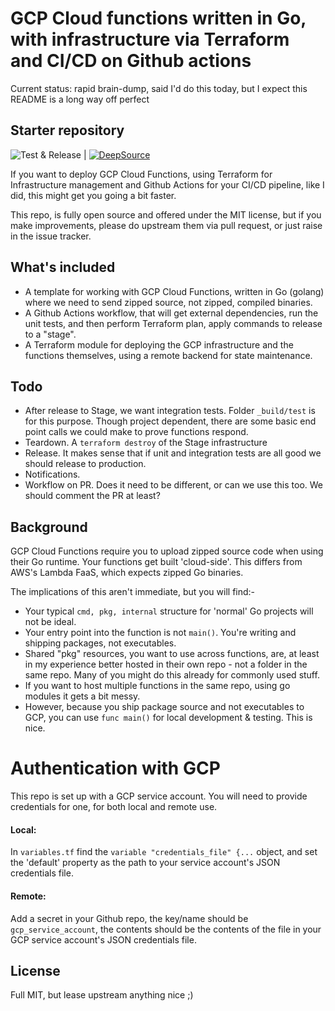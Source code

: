 # GCP Cloud functions written in Go, with infrastructure via Terraform and CI/CD on Github actions

Current status: rapid brain-dump, said I'd do this today, but I expect this README is a long way off perfect

## Starter repository

![Test & Release](https://github.com/teetlab/sso/workflows/Test%20&%20Release/badge.svg) | [![DeepSource](https://static.deepsource.io/deepsource-badge-light-mini.svg)](https://deepsource.io/gh/teetlab/sso/?ref=repository-badge)

If you want to deploy GCP Cloud Functions, using  Terraform for Infrastructure management 
and Github Actions for your CI/CD pipeline, like I did, this might get you going a bit faster.

This repo, is fully open source and offered under the MIT license, but if you make improvements, 
please do upstream them via pull request, or just raise in the issue tracker. 

## What's included

- A template for working with GCP Cloud Functions, written in Go (golang) where we need to send
zipped source, not zipped, compiled binaries.
- A Github Actions workflow, that will get external dependencies, run the unit tests, and then perform
Terraform plan, apply commands to release to a "stage". 
- A Terraform module for deploying the GCP infrastructure and the functions themselves, using a remote
backend for state maintenance.

## Todo

- After release to Stage, we want integration tests. Folder `_build/test` is for this purpose.
Though project dependent, there are some basic end point calls we could make to prove functions respond.
- Teardown. A `terraform destroy` of the Stage infrastructure
- Release. It makes sense that if unit and integration tests are all good we should release to production.
- Notifications.
- Workflow on PR. Does it need to be different, or can we use this too. We should comment the PR at least?

## Background

GCP Cloud Functions require you to upload zipped source code when using their Go runtime.
Your functions get built 'cloud-side'. This differs from AWS's Lambda FaaS, which expects zipped Go binaries.

The implications of this aren't immediate, but you will find:-

- Your typical `cmd, pkg, internal` structure for 'normal' Go projects will not be ideal.
- Your entry point into the function is not `main()`. You're writing and shipping packages, not executables.
- Shared "pkg" resources, you want to use across functions, are, at least in my experience better
hosted in their own repo - not a folder in the same repo. Many of you might do this already for commonly used stuff.
- If you want to host multiple functions in the same repo, using go modules it gets a bit messy.  
- However, because you ship package source and not executables to GCP, you can use `func main()` for local development
 & testing. This is nice.
 
# Authentication with GCP

This repo is set up with a GCP service account. You will need to provide credentials for one, for both local and remote use.

#### Local: 

In `variables.tf` find the  `variable "credentials_file" {...` object, and set the 'default' property as the path to your 
service account's JSON credentials file. 
                       
#### Remote: 

Add a secret in your Github repo, the key/name should be `gcp_service_account`, the contents should be
the contents of the file in your GCP service account's JSON credentials file.

## License

Full MIT, but lease upstream anything nice ;)
